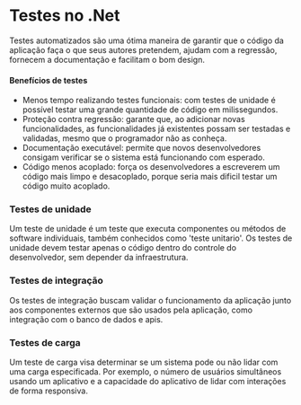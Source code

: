 # Testes no .Net

Testes automatizados são uma ótima maneira de garantir que o código da aplicação faça o que seus autores pretendem, ajudam com a regressão, fornecem a documentação e facilitam o bom design.

#### Benefícios de testes

- Menos tempo realizando testes funcionais: com testes de unidade é possível testar uma grande quantidade de código em milissegundos.
- Proteção contra regressão: garante que, ao adicionar novas funcionalidades, as funcionalidades já existentes possam ser testadas e validadas, mesmo que o programador não as conheça.  
- Documentação executável: permite que novos desenvolvedores consigam verificar se o sistema está funcionando com esperado.
- Código menos acoplado: força os desenvolvedores a escreverem um código mais limpo e desacoplado, porque seria mais dificil testar um código muito acoplado.

### Testes de unidade

Um teste de unidade é um teste que executa componentes ou métodos de software individuais, também conhecidos como 'teste unitario'. Os testes de unidade devem testar apenas o código dentro do controle do desenvolvedor, sem depender da infraestrutura.

### Testes de integração

Os testes de integração buscam validar o funcionamento da aplicação junto aos componentes externos que são usados pela aplicação, como integração com o banco de dados e apis.

### Testes de carga

Um teste de carga visa determinar se um sistema pode ou não lidar com uma carga especificada. Por exemplo, o número de usuários simultâneos usando um aplicativo e a capacidade do aplicativo de lidar com interações de forma responsiva.



